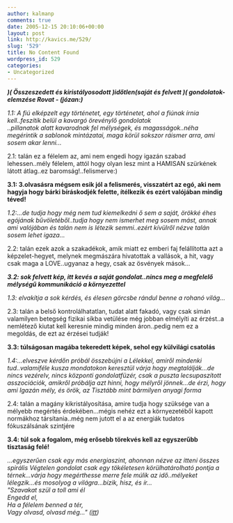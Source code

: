 ```yaml
---
author: kalmanp
comments: true
date: 2005-12-15 20:10:06+00:00
layout: post
link: http://kavics.me/529/
slug: '529'
title: No Content Found
wordpress_id: 529
categories:
- Uncategorized
---
```


_**)( Összeszedett és kiristályosodott )időtlen(saját és felvett )( gondolatok-elemzése Rovat - (józan:)**_




_1.1: A fiú elképzelt egy történetet, egy történetet, ahol a fiúnak írnia kell..feszítik belül a kavargó örevénylő gondolatok  
..pillanatok alatt kavarodnak fel mélységek, és magasságok..néha megérintik a sablonok mintázatai, maga körül sokszor ráismer arra, ami sosem akar lenni..._




2.1: talán ez a félelem az, ami nem engedi hogy igazán szabad lehessen..mély félelem, attól hogy olyan lesz mint a HAMISAN szürkének látott átlag..ez baromság!..felismerve:)




**3.1: 3.olvasásra mégsem esik jól a felismerés, visszatért az egó, aki nem hagyja hogy bárki bíráskodjék felette, ítélkezik és ezért valójában mindig téved!**




_1.2:...de tudja hogy még nem tud kiemelkedni ő sem a saját, örökké éhes egójának bűvöletéből..tudja hogy nem ismerhet meg sosem mást, annak ami valójában és talán nem is létezik semmi..ezért kívülről nézve talán sosem lehet igaza..._




2.2: talán ezek azok a szakadékok, amik miatt ez emberi faj felállította azt a képzelet-hegyet, melynek megmászára hivatottak a vallások, a hit, vagy csak maga a LOVE..ugyanaz a hegy, csak az ösvények mások...




_**3.2: sok felvett kép, itt kevés a saját gondolat..nincs meg a megfelelő mélységű kommunikáció a környezettel**_




_1.3: elvakítja a sok kérdés, és élesen görcsbe rándul benne a rohanó világ..._




2.3: talán a belső kontrolálhatatlan, tudat alatt fakadó, vagy csak simán valamilyen betegség fizikai síkba vetülése még jobban elmélyíti az érzést..a nemlétező kiutat kell keresnie mindig minden áron..pedig nem ez a megoldás, de ezt az érzései tudják!




**3.3: túlságosan magába tekeredett képek, sehol egy külvilági csatolás**




_1.4:...elveszve kérdőn próbál összebújni a Lélekkel, amiről mindenki tud..valamiféle kusza mondatokon keresztül várja hogy megtalálják...de nincs vezérelv, nincs központi gondolatfüzér, csak a puszta lecsupaszított asszociációk, amikről próbálja azt hinni, hogy mélyről jönnek...de érzi, hogy ami Igazán mély, és örök, az Tisztább mint bármilyen anyagi forma_




2.4: talán a magány kikristályosítása, amire tudja hogy szüksége van a mélyebb megértés érdekében...mégis nehéz ezt a környezetéből kapott normákhoz társítania..még nem jutott el a az energiák tudatos fókuszálsának szintjére




**3.4: túl sok a fogalom, még erősebb törekvés kell az egyszerűbb tisztaság felé!**




_...egyszerűen csak egy más energiaszint, ahonnan nézve az itteni összes spirális Végtelen gondolat csak egy tökéletesen körülhatárolható pontja a térnek...várja hogy megérthesse merre fele múlik az idő..mélyeket lélegzik...és mosolyog a világra...bízik, hisz, és ír...  
"Szavakat szül a toll ami él  
Engedd el,  
Ha a félelem benned a tér,  
Vagy olvasd, olvasd még..." (_[_itt_](http://www.blackout.hu/albumok/ezustkotet)_)_
